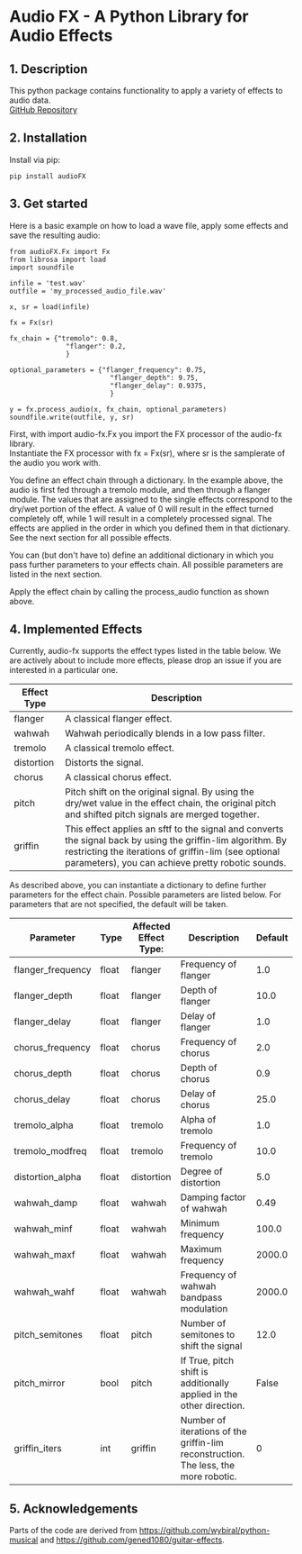 # Audio FX - A Python Library for Audio Effects

## 1. Description
This python package contains functionality to apply a variety of effects to audio data.  
[GitHub Repository](https://github.com/hcmlab/audio-fx) 

## 2. Installation
Install via pip:
```
pip install audioFX
```

## 3. Get started
Here is a basic example on how to load a wave file, apply some effects and save the resulting audio:
```
from audioFX.Fx import Fx
from librosa import load
import soundfile

infile = 'test.wav'
outfile = 'my_processed_audio_file.wav'

x, sr = load(infile)

fx = Fx(sr)

fx_chain = {"tremolo": 0.8,
              "flanger": 0.2,
              }

optional_parameters = {"flanger_frequency": 0.75,
                         "flanger_depth": 9.75,
                         "flanger_delay": 0.9375,
                         }

y = fx.process_audio(x, fx_chain, optional_parameters)
soundfile.write(outfile, y, sr)

```

First, with import audio-fx.Fx you import the FX processor of the audio-fx library.  
Instantiate the FX processor with fx = Fx(sr), where sr is the samplerate of the audio you work with.

You define an effect chain through a dictionary. In the example above, the audio is first fed through a tremolo module, and then through a flanger module.
The values that are assigned to the single effects correspond to the dry/wet portion of the effect. A value of 0 will result in the effect turned completely off, while 1 will result in a completely processed signal.
The effects are applied in the order in which you defined them in that dictionary. See the next section for all possible effects.

You can (but don't have to) define an additional dictionary in which you pass further parameters to your effects chain. 
All possible parameters are listed in the next section.

Apply the effect chain by calling the process_audio function as shown above. 

## 4. Implemented Effects

Currently, audio-fx supports the effect types listed in the table below. We are actively about to include more effects, please drop an issue if you are interested in a particular one.

| **Effect Type** | **Description**                                                                                                                                                                                                            |
|-----------------|----------------------------------------------------------------------------------------------------------------------------------------------------------------------------------------------------------------------------|
| flanger         | A classical flanger effect.                                                                                                                                                                                                |
| wahwah          | Wahwah periodically blends in a low pass filter.                                                                                                                                                                           |
| tremolo         | A classical tremolo effect.                                                                                                                                                                                                |
| distortion      | Distorts the signal.                                                                                                                                                                                                       |
| chorus          | A classical chorus effect.                                                                                                                                                                                                 |
| pitch           | Pitch shift on the original signal.  By using the dry/wet value in the effect chain, the original pitch and shifted pitch signals are merged together.                                                                     |
| griffin         | This effect applies an sftf to the signal and converts the signal back by using the griffin-lim algorithm.  By restricting the iterations of griffin-lim (see optional parameters), you can achieve pretty robotic sounds. |


As described above, you can instantiate a dictionary to define further parameters for the effect chain.
Possible parameters are listed below. For parameters that are not specified, the default will be taken.

| **Parameter**     | **Type** | **Affected Effect Type:** | **Description**                                                                     | **Default** |
|-------------------|----------|---------------------------|-------------------------------------------------------------------------------------|-------------|
| flanger_frequency | float    | flanger                   | Frequency of flanger                                                                | 1.0         |
| flanger_depth     | float    | flanger                   | Depth of flanger                                                                    | 10.0        |
| flanger_delay     | float    | flanger                   | Delay of flanger                                                                    | 1.0         |
| chorus_frequency  | float    | chorus                    | Frequency of chorus                                                                 | 2.0         |
| chorus_depth      | float    | chorus                    | Depth of chorus                                                                     | 0.9         |
| chorus_delay      | float    | chorus                    | Delay of chorus                                                                     | 25.0        |
| tremolo_alpha     | float    | tremolo                   | Alpha of tremolo                                                                    | 1.0         |
| tremolo_modfreq   | float    | tremolo                   | Frequency of tremolo                                                                | 10.0        |
| distortion_alpha  | float    | distortion                | Degree of distortion                                                                | 5.0         |
| wahwah_damp       | float    | wahwah                    | Damping factor of wahwah                                                            | 0.49        |
| wahwah_minf       | float    | wahwah                    | Minimum frequency                                                                   | 100.0       |
| wahwah_maxf       | float    | wahwah                    | Maximum frequency                                                                   | 2000.0      |
| wahwah_wahf       | float    | wahwah                    | Frequency of wahwah bandpass modulation                                             | 2000.0      |
| pitch_semitones   | float    | pitch                     | Number of semitones to shift the signal                                             | 12.0        |
| pitch_mirror      | bool     | pitch                     | If True, pitch shift is additionally applied in the other direction.                | False       |
| griffin_iters     | int      | griffin                   | Number of iterations of the griffin-lim reconstruction. The less, the more robotic. | 0           |
## 5. Acknowledgements
Parts of the code are derived from https://github.com/wybiral/python-musical and https://github.com/gened1080/guitar-effects.